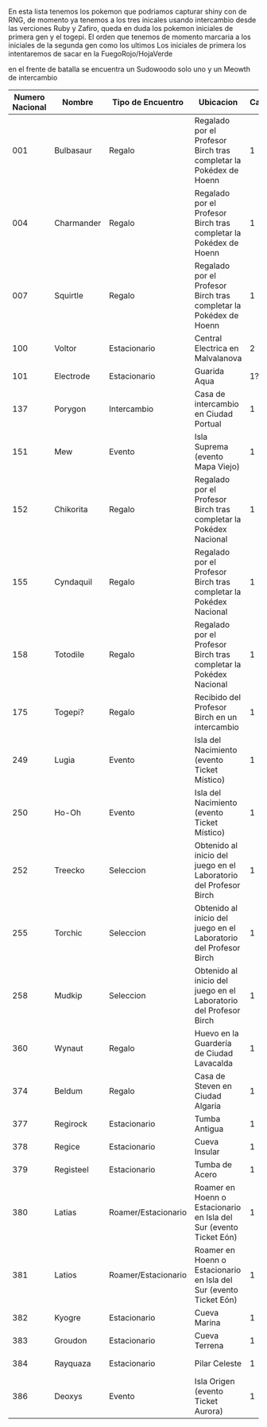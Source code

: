 
En esta lista tenemos los pokemon que podriamos capturar shiny con de RNG, de momento ya tenemos a los tres inicales usando intercambio desde las verciones Ruby y Zafiro, queda en duda los pokemon iniciales de primera gen y el togepi.
El orden que tenemos de momento marcaria a los iniciales de la segunda gen como los ultimos
Los iniciales de primera los intentaremos de sacar en la FuegoRojo/HojaVerde

en el frente de batalla se encuentra un Sudowoodo solo uno y un Meowth de intercambio

| Numero Nacional | Nombre     | Tipo de Encuentro   | Ubicacion                                                          | Cantidad | Niveles    | Seleccion |
| --------------- | ---------- | ------------------- | ------------------------------------------------------------------ | -------- | ---------- | --------- |
| 001             | Bulbasaur  | Regalo              | Regalado por el Profesor Birch tras completar la Pokédex de Hoenn  | 1        | Nivel 5    | FALSE     |
| 004             | Charmander | Regalo              | Regalado por el Profesor Birch tras completar la Pokédex de Hoenn  | 1        | Nivel 5    | FALSE     |
| 007             | Squirtle   | Regalo              | Regalado por el Profesor Birch tras completar la Pokédex de Hoenn  | 1        | Nivel 5    | FALSE     |
| 100             | Voltor     | Estacionario        | Central Electrica en Malvalanova                                   | 2        | Niveles 30 | FALSE     |
| 101             | Electrode  | Estacionario        | Guarida Aqua                                                       | 1?       | Niveles ?  | FALSE     |
| 137             | Porygon    | Intercambio         | Casa de intercambio en Ciudad Portual                              | 1        | Nivel 25   | FALSE     |
| 151             | Mew        | Evento              | Isla Suprema (evento Mapa Viejo)                                   | 1        | Nivel 30   | FALSE     |
| 152             | Chikorita  | Regalo              | Regalado por el Profesor Birch tras completar la Pokédex Nacional  | 1        | Nivel 5    | TRUE      |
| 155             | Cyndaquil  | Regalo              | Regalado por el Profesor Birch tras completar la Pokédex Nacional  | 1        | Nivel 5    | TRUE      |
| 158             | Totodile   | Regalo              | Regalado por el Profesor Birch tras completar la Pokédex Nacional  | 1        | Nivel 5    | TRUE      |
| 175             | Togepi?    | Regalo              | Recibido del Profesor Birch en un intercambio                      | 1        | Nivel 5    | FALSE     |
| 249             | Lugia      | Evento              | Isla del Nacimiento (evento Ticket Místico)                        | 1        | Nivel 70   | FALSE     |
| 250             | Ho-Oh      | Evento              | Isla del Nacimiento (evento Ticket Místico)                        | 1        | Nivel 70   | FALSE     |
| 252             | Treecko    | Seleccion           | Obtenido al inicio del juego en el Laboratorio del Profesor Birch  | 1        | Nivel 5    | TRUE      |
| 255             | Torchic    | Seleccion           | Obtenido al inicio del juego en el Laboratorio del Profesor Birch  | 1        | Nivel 5    | TRUE      |
| 258             | Mudkip     | Seleccion           | Obtenido al inicio del juego en el Laboratorio del Profesor Birch  | 1        | Nivel 5    | TRUE      |
| 360             | Wynaut     | Regalo              | Huevo en la Guardería de Ciudad Lavacalda                          | 1        | Huevo      | FALSE     |
| 374             | Beldum     | Regalo              | Casa de Steven en Ciudad Algaria                                   | 1        | Nivel 5    | FALSE     |
| 377             | Regirock   | Estacionario        | Tumba Antigua                                                      | 1        | Nivel 40   | FALSE     |
| 378             | Regice     | Estacionario        | Cueva Insular                                                      | 1        | Nivel 40   | FALSE     |
| 379             | Registeel  | Estacionario        | Tumba de Acero                                                     | 1        | Nivel 40   | FALSE     |
| 380             | Latias     | Roamer/Estacionario | Roamer en Hoenn o Estacionario en Isla del Sur (evento Ticket Eón) | 1        | Nivel 40   | FALSE     |
| 381             | Latios     | Roamer/Estacionario | Roamer en Hoenn o Estacionario en Isla del Sur (evento Ticket Eón) | 1        | Nivel 40   | FALSE     |
| 382             | Kyogre     | Estacionario        | Cueva Marina                                                       | 1        | Nivel 70   | FALSE     |
| 383             | Groudon    | Estacionario        | Cueva Terrena                                                      | 1        | Nivel 70   | FALSE     |
| 384             | Rayquaza   | Estacionario        | Pilar Celeste                                                      | 1        | Nivel 70   | FALSE     |
| 386             | Deoxys     | Evento              | Isla Origen (evento Ticket Aurora)                                 | 1        | Nivel 30   | FALSE     |
